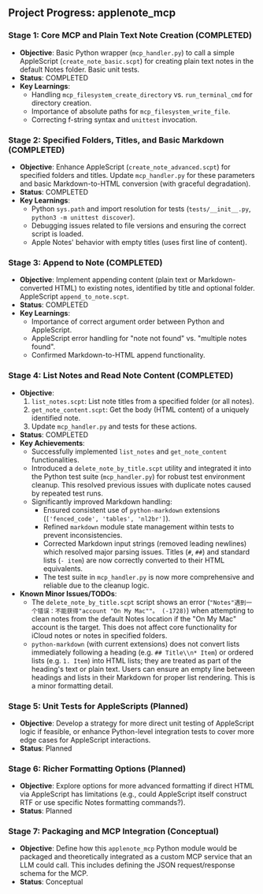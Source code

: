 ## Project Progress: applenote_mcp

### Stage 1: Core MCP and Plain Text Note Creation (COMPLETED)
- **Objective**: Basic Python wrapper (`mcp_handler.py`) to call a simple AppleScript (`create_note_basic.scpt`) for creating plain text notes in the default Notes folder. Basic unit tests.
- **Status**: COMPLETED
- **Key Learnings**:
    - Handling `mcp_filesystem_create_directory` vs. `run_terminal_cmd` for directory creation.
    - Importance of absolute paths for `mcp_filesystem_write_file`.
    - Correcting f-string syntax and `unittest` invocation.

### Stage 2: Specified Folders, Titles, and Basic Markdown (COMPLETED)
- **Objective**: Enhance AppleScript (`create_note_advanced.scpt`) for specified folders and titles. Update `mcp_handler.py` for these parameters and basic Markdown-to-HTML conversion (with graceful degradation).
- **Status**: COMPLETED
- **Key Learnings**:
    - Python `sys.path` and import resolution for tests (`tests/__init__.py`, `python3 -m unittest discover`).
    - Debugging issues related to file versions and ensuring the correct script is loaded.
    - Apple Notes' behavior with empty titles (uses first line of content).

### Stage 3: Append to Note (COMPLETED)
- **Objective**: Implement appending content (plain text or Markdown-converted HTML) to existing notes, identified by title and optional folder. AppleScript `append_to_note.scpt`.
- **Status**: COMPLETED
- **Key Learnings**:
    - Importance of correct argument order between Python and AppleScript.
    - AppleScript error handling for "note not found" vs. "multiple notes found".
    - Confirmed Markdown-to-HTML append functionality.

### Stage 4: List Notes and Read Note Content (COMPLETED)
- **Objective**:
    1.  `list_notes.scpt`: List note titles from a specified folder (or all notes).
    2.  `get_note_content.scpt`: Get the body (HTML content) of a uniquely identified note.
    3.  Update `mcp_handler.py` and tests for these actions.
- **Status**: COMPLETED
- **Key Achievements**:
    - Successfully implemented `list_notes` and `get_note_content` functionalities.
    - Introduced a `delete_note_by_title.scpt` utility and integrated it into the Python test suite (`mcp_handler.py`) for robust test environment cleanup. This resolved previous issues with duplicate notes caused by repeated test runs.
    - Significantly improved Markdown handling:
        - Ensured consistent use of `python-markdown` extensions (`['fenced_code', 'tables', 'nl2br']`).
        - Refined `markdown` module state management within tests to prevent inconsistencies.
        - Corrected Markdown input strings (removed leading newlines) which resolved major parsing issues. Titles (`#`, `##`) and standard lists (`- item`) are now correctly converted to their HTML equivalents.
        - The test suite in `mcp_handler.py` is now more comprehensive and reliable due to the cleanup logic.
- **Known Minor Issues/TODOs**:
    - The `delete_note_by_title.scpt` script shows an error (`"Notes"遇到一个错误：不能获得"account "On My Mac""。 (-1728)`) when attempting to clean notes from the default Notes location if the "On My Mac" account is the target. This does not affect core functionality for iCloud notes or notes in specified folders.
    - `python-markdown` (with current extensions) does not convert lists immediately following a heading (e.g. `## Title\\n* Item`) or ordered lists (e.g. `1. Item`) into HTML lists; they are treated as part of the heading's text or plain text. Users can ensure an empty line between headings and lists in their Markdown for proper list rendering. This is a minor formatting detail.

### Stage 5: Unit Tests for AppleScripts (Planned)
- **Objective**: Develop a strategy for more direct unit testing of AppleScript logic if feasible, or enhance Python-level integration tests to cover more edge cases for AppleScript interactions.
- **Status**: Planned

### Stage 6: Richer Formatting Options (Planned)
- **Objective**: Explore options for more advanced formatting if direct HTML via AppleScript has limitations (e.g., could AppleScript itself construct RTF or use specific Notes formatting commands?).
- **Status**: Planned

### Stage 7: Packaging and MCP Integration (Conceptual)
- **Objective**: Define how this `applenote_mcp` Python module would be packaged and theoretically integrated as a custom MCP service that an LLM could call. This includes defining the JSON request/response schema for the MCP.
- **Status**: Conceptual
